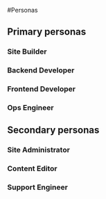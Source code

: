 #Personas

## Primary personas


### Site Builder

### Backend Developer

### Frontend Developer

### Ops Engineer


## Secondary personas

### Site Administrator

### Content Editor

### Support Engineer